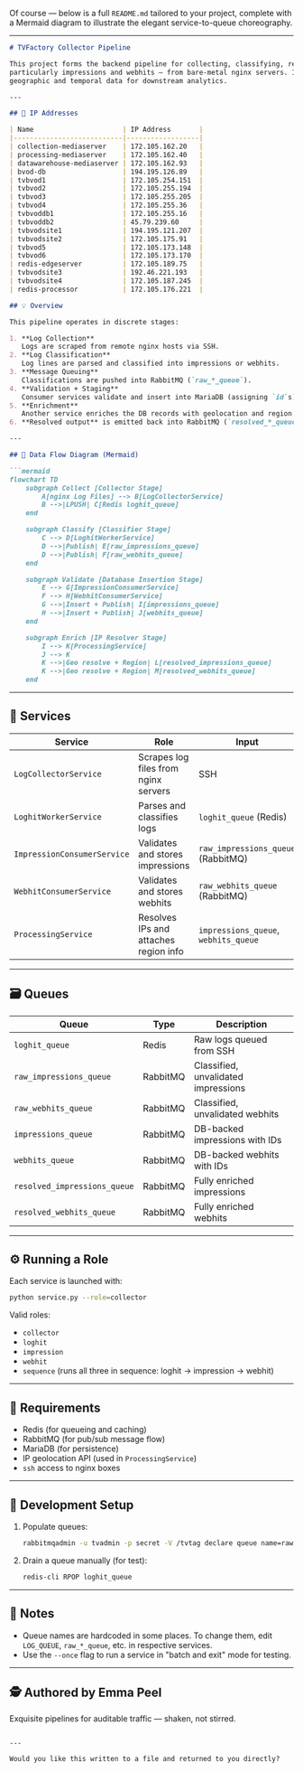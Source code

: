 Of course — below is a full `README.md` tailored to your project, complete with a Mermaid diagram to illustrate the
elegant service-to-queue choreography.

---

````markdown
# TVFactory Collector Pipeline

This project forms the backend pipeline for collecting, classifying, resolving, and enriching log-derived traffic data —
particularly impressions and webhits — from bare-metal nginx servers. It transforms raw log entries into enriched
geographic and temporal data for downstream analytics.

---

## 📡 IP Addresses

| Name                      | IP Address       |
|---------------------------|------------------|
| collection-mediaserver    | 172.105.162.20   |
| processing-mediaserver    | 172.105.162.40   |
| datawarehouse-mediaserver | 172.105.162.93   |
| bvod-db                   | 194.195.126.89   |
| tvbvod1                   | 172.105.254.151  |
| tvbvod2                   | 172.105.255.194  |
| tvbvod3                   | 172.105.255.205  |
| tvbvod4                   | 172.105.255.36   |
| tvbvoddb1                 | 172.105.255.16   |
| tvbvoddb2                 | 45.79.239.60     |
| tvbvodsite1               | 194.195.121.207  |
| tvbvodsite2               | 172.105.175.91   |
| tvbvod5                   | 172.105.173.148  |
| tvbvod6                   | 172.105.173.170  |
| redis-edgeserver          | 172.105.189.75   |
| tvbvodsite3               | 192.46.221.193   |
| tvbvodsite4               | 172.105.187.245  |
| redis-processor           | 172.105.176.221  |

## 💡 Overview

This pipeline operates in discrete stages:

1. **Log Collection**  
   Logs are scraped from remote nginx hosts via SSH.
2. **Log Classification**  
   Log lines are parsed and classified into impressions or webhits.
3. **Message Queuing**  
   Classifications are pushed into RabbitMQ (`raw_*_queue`).
4. **Validation + Staging**  
   Consumer services validate and insert into MariaDB (assigning `id`s).
5. **Enrichment**  
   Another service enriches the DB records with geolocation and region intelligence using Redis + IP APIs.
6. **Resolved output** is emitted back into RabbitMQ (`resolved_*_queue`).

---

## 🔁 Data Flow Diagram (Mermaid)

```mermaid
flowchart TD
    subgraph Collect [Collector Stage]
        A[nginx Log Files] --> B[LogCollectorService]
        B -->|LPUSH| C[Redis loghit_queue]
    end

    subgraph Classify [Classifier Stage]
        C --> D[LoghitWorkerService]
        D -->|Publish| E[raw_impressions_queue]
        D -->|Publish| F[raw_webhits_queue]
    end

    subgraph Validate [Database Insertion Stage]
        E --> G[ImpressionConsumerService]
        F --> H[WebhitConsumerService]
        G -->|Insert + Publish| I[impressions_queue]
        H -->|Insert + Publish| J[webhits_queue]
    end

    subgraph Enrich [IP Resolver Stage]
        I --> K[ProcessingService]
        J --> K
        K -->|Geo resolve + Region| L[resolved_impressions_queue]
        K -->|Geo resolve + Region| M[resolved_webhits_queue]
    end
````

---

## 🚀 Services

| Service                     | Role                                  | Input                                | Output                                                  |
|-----------------------------|---------------------------------------|--------------------------------------|---------------------------------------------------------|
| `LogCollectorService`       | Scrapes log files from nginx servers  | SSH                                  | `loghit_queue` (Redis)                                  |
| `LoghitWorkerService`       | Parses and classifies logs            | `loghit_queue` (Redis)               | `raw_impressions_queue`, `raw_webhits_queue` (RabbitMQ) |
| `ImpressionConsumerService` | Validates and stores impressions      | `raw_impressions_queue` (RabbitMQ)   | `impressions_queue`                                     |
| `WebhitConsumerService`     | Validates and stores webhits          | `raw_webhits_queue` (RabbitMQ)       | `webhits_queue`                                         |
| `ProcessingService`         | Resolves IPs and attaches region info | `impressions_queue`, `webhits_queue` | `resolved_*_queue`                                      |

---

## 🗃️ Queues

| Queue                        | Type     | Description                         |
|------------------------------|----------|-------------------------------------|
| `loghit_queue`               | Redis    | Raw logs queued from SSH            |
| `raw_impressions_queue`      | RabbitMQ | Classified, unvalidated impressions |
| `raw_webhits_queue`          | RabbitMQ | Classified, unvalidated webhits     |
| `impressions_queue`          | RabbitMQ | DB-backed impressions with IDs      |
| `webhits_queue`              | RabbitMQ | DB-backed webhits with IDs          |
| `resolved_impressions_queue` | RabbitMQ | Fully enriched impressions          |
| `resolved_webhits_queue`     | RabbitMQ | Fully enriched webhits              |

---

## ⚙️ Running a Role

Each service is launched with:

```bash
python service.py --role=collector
```

Valid roles:

* `collector`
* `loghit`
* `impression`
* `webhit`
* `sequence` (runs all three in sequence: loghit → impression → webhit)

---

## 📌 Requirements

* Redis (for queueing and caching)
* RabbitMQ (for pub/sub message flow)
* MariaDB (for persistence)
* IP geolocation API (used in `ProcessingService`)
* `ssh` access to nginx boxes

---

## 🧪 Development Setup

1. Populate queues:

   ```bash
   rabbitmqadmin -u tvadmin -p secret -V /tvtag declare queue name=raw_impressions_queue durable=true
   ```

2. Drain a queue manually (for test):

   ```bash
   redis-cli RPOP loghit_queue
   ```

---

## 📎 Notes

* Queue names are hardcoded in some places. To change them, edit `LOG_QUEUE`, `raw_*_queue`, etc. in respective
  services.
* Use the `--once` flag to run a service in "batch and exit" mode for testing.

---

## 🕵️ Authored by Emma Peel

Exquisite pipelines for auditable traffic — shaken, not stirred.

```

---

Would you like this written to a file and returned to you directly?
```
